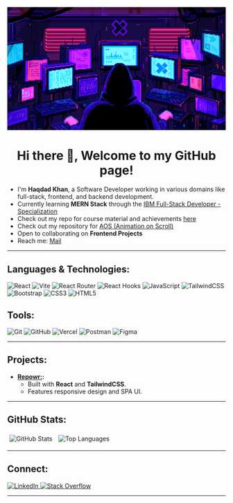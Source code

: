 <img src="./animated-banner.gif"/>

<h1 align="center">Hi there 👋, Welcome to my GitHub page!</h1>

- I'm **Haqdad Khan**, a Software Developer working in various domains like full-stack, frontend, and backend development.
-  Currently learning **MERN Stack** through the <a href="https://www.coursera.org/professional-certificates/ibm-full-stack-javascript-developer" target="_blank">IBM Full-Stack Developer - Specialization</a>
-  Check out my repo for course material and achievements [here](https://github.com/haqdadkhan/ibm-mern-stack-dev)
-  Check out my repository for [AOS (Animation on Scroll)](https://github.com/haqdadkhan/aos)
-  Open to collaborating on **Frontend Projects**
-  Reach me: [Mail](mailto:hk.borikhelvi@gmail.com)
<!-- - Explore my [Portfolio](https://haqdad.vercel.app) -->

---

##  Languages & Technologies:
<p align="left">
  <img src="https://img.shields.io/badge/React-61DAFB?style=for-the-badge&logo=react&logoColor=white" alt="React" />
  <img src="https://img.shields.io/badge/Vite-646CFF?style=for-the-badge&logo=vite&logoColor=white" alt="Vite" />
  <img src="https://img.shields.io/badge/React%20Router-CA4245?style=for-the-badge&logo=react-router&logoColor=white" alt="React Router" />
  <img src="https://img.shields.io/badge/React%20Hooks-61DAFB?style=for-the-badge&logo=react&logoColor=white" alt="React Hooks" />
  <img src="https://img.shields.io/badge/JavaScript-F7DF1E?style=for-the-badge&logo=javascript&logoColor=black" alt="JavaScript" />
  <img src="https://img.shields.io/badge/TailwindCSS-38B2AC?style=for-the-badge&logo=tailwind-css&logoColor=white" alt="TailwindCSS" />
  <img src="https://img.shields.io/badge/Bootstrap-7952B3?style=for-the-badge&logo=bootstrap&logoColor=white" alt="Bootstrap" />
  <img src="https://img.shields.io/badge/CSS3-1572B6?style=for-the-badge&logo=css3&logoColor=white" alt="CSS3" />
  <img src="https://img.shields.io/badge/HTML5-E34F26?style=for-the-badge&logo=html5&logoColor=white" alt="HTML5" />
</p>

##  Tools:

<p align="left">
  <img src="https://img.shields.io/badge/Git-F05032?style=for-the-badge&logo=git&logoColor=white" alt="Git" />
  <img src="https://img.shields.io/badge/GitHub-181717?style=for-the-badge&logo=github&logoColor=white" alt="GitHub" />
  <img src="https://img.shields.io/badge/Vercel-000000?style=for-the-badge&logo=vercel&logoColor=white" alt="Vercel" />
  <img src="https://img.shields.io/badge/Postman-FF6C37?style=for-the-badge&logo=postman&logoColor=white" alt="Postman" />
  <img src="https://img.shields.io/badge/Figma-F2a4E1E?style=for-the-badge&logo=figma&logoColor=white" alt="Figma" />
</p>

---

##  Projects:

- **<a href="https://repowr-by-haqdad.vercel.app" target="_blank">Repowr:</a>:**  
  - Built with **React** and **TailwindCSS**.  
  - Features responsive design and SPA UI.  

---

##  GitHub Stats:

<p align="left">
  <img src="https://github-readme-stats.vercel.app/api?username=haqdadkhan&show_icons=true&theme=tokyonight" alt="GitHub Stats" style="margin:5px; width:400px;" />
  <img src="https://github-readme-stats.vercel.app/api/top-langs/?username=haqdadkhan&layout=compact&theme=tokyonight" alt="Top Languages" style="margin:5px; width:358px;"/>
</p>

---

##  Connect:

<p align="left">
  <a href="https://linkedin.com/in/haqdadkhan" target="_blank">
    <img src="https://img.shields.io/badge/LinkedIn-0077B5?style=for-the-badge&logo=linkedin&logoColor=white" alt="LinkedIn" />
  </a>
  <a href="https://stackoverflow.com/users/21807502" target="_blank">
    <img src="https://img.shields.io/badge/Stack%20Overflow-F58025?style=for-the-badge&logo=stack-overflow&logoColor=white" alt="Stack Overflow" />
  </a>
</p>

---
